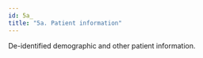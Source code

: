 ```yaml
---
id: 5a_
title: "5a. Patient information"
---
```

De-identified demographic and other patient information.